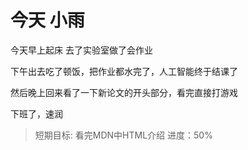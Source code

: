 # 今天 小雨 

今天早上起床 去了实验室做了会作业 

下午出去吃了顿饭，把作业都水完了，人工智能终于结课了

然后晚上回来看了一下新论文的开头部分，看完直接打游戏

下班了，速润

>短期目标: 看完MDN中HTML介绍 进度：50%
